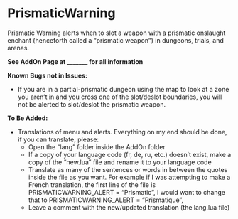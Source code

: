 # PrismaticWarning

Prismatic Warning alerts when to slot a weapon with a prismatic onslaught enchant (henceforth called a “prismatic weapon”) in dungeons, trials, and arenas. 

<b>See AddOn Page at _______ for all information</b>

<b>Known Bugs not in Issues:</b>
<ul>
<li>If you are in a partial-prismatic dungeon using the map to look at a zone you aren’t in and you cross one of the slot/deslot boundaries, you will not be alerted to slot/deslot the prismatic weapon.</li>
</ul>

<b>To Be Added:</b>
  <ul>
<li>Translations of menu and alerts. Everything on my end should be done, if you can translate, please:<ul>
<li>Open the “lang” folder inside the AddOn folder</li>
<li>If a copy of your language code (fr, de, ru, etc.) doesn’t exist, make a copy of the “new.lua” file and rename it to your language code</li>
<li>Translate as many of the sentences or words in between the quotes inside the file as you want. For example if I was attempting to make a French translation, the first line of the file is PRISMATICWARNING_ALERT = “Prismatic”, I would want to change that to PRISMATICWARNING_ALERT = “Prismatique”,</li>
<li>Leave a comment with the new/updated translation (the lang.lua file)</li></li></ul></ul>
